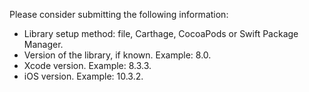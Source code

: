 Please consider submitting the following information:

* Library setup method: file, Carthage, CocoaPods or Swift Package Manager.
* Version of the library, if known. Example: 8.0.
* Xcode version. Example: 8.3.3.
* iOS version. Example: 10.3.2.